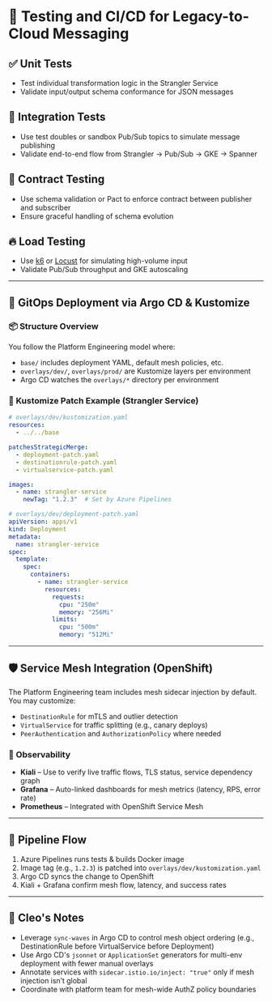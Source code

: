 # 🧪 Testing and CI/CD for Legacy-to-Cloud Messaging

## ✅ Unit Tests

- Test individual transformation logic in the Strangler Service
- Validate input/output schema conformance for JSON messages

## 🔄 Integration Tests

- Use test doubles or sandbox Pub/Sub topics to simulate message publishing
- Validate end-to-end flow from Strangler → Pub/Sub → GKE → Spanner

## 🧱 Contract Testing

- Use schema validation or Pact to enforce contract between publisher and subscriber
- Ensure graceful handling of schema evolution

## 🔥 Load Testing

- Use [k6](https://k6.io/) or [Locust](https://locust.io/) for simulating high-volume input
- Validate Pub/Sub throughput and GKE autoscaling

---

## 🚀 GitOps Deployment via Argo CD & Kustomize

### 📦 Structure Overview

You follow the Platform Engineering model where:

- `base/` includes deployment YAML, default mesh policies, etc.
- `overlays/dev/`, `overlays/prod/` are Kustomize layers per environment
- Argo CD watches the `overlays/*` directory per environment

### 🧰 Kustomize Patch Example (Strangler Service)

```yaml
# overlays/dev/kustomization.yaml
resources:
  - ../../base

patchesStrategicMerge:
  - deployment-patch.yaml
  - destinationrule-patch.yaml
  - virtualservice-patch.yaml

images:
  - name: strangler-service
    newTag: "1.2.3"  # Set by Azure Pipelines
```

```yaml
# overlays/dev/deployment-patch.yaml
apiVersion: apps/v1
kind: Deployment
metadata:
  name: strangler-service
spec:
  template:
    spec:
      containers:
        - name: strangler-service
          resources:
            requests:
              cpu: "250m"
              memory: "256Mi"
            limits:
              cpu: "500m"
              memory: "512Mi"
```

---

## 🛡️ Service Mesh Integration (OpenShift)

The Platform Engineering team includes mesh sidecar injection by default. You may customize:

- `DestinationRule` for mTLS and outlier detection
- `VirtualService` for traffic splitting (e.g., canary deploys)
- `PeerAuthentication` and `AuthorizationPolicy` where needed

### 🧭 Observability

- **Kiali** – Use to verify live traffic flows, TLS status, service dependency graph
- **Grafana** – Auto-linked dashboards for mesh metrics (latency, RPS, error rate)
- **Prometheus** – Integrated with OpenShift Service Mesh

---

## 🔄 Pipeline Flow

1. Azure Pipelines runs tests & builds Docker image
2. Image tag (e.g., `1.2.3`) is patched into `overlays/dev/kustomization.yaml`
3. Argo CD syncs the change to OpenShift
4. Kiali + Grafana confirm mesh flow, latency, and success rates

---

## 🧠 Cleo's Notes

- Leverage `sync-waves` in Argo CD to control mesh object ordering (e.g., DestinationRule before VirtualService before Deployment)
- Use Argo CD's `jsonnet` or `ApplicationSet` generators for multi-env deployment with fewer manual overlays
- Annotate services with `sidecar.istio.io/inject: "true"` only if mesh injection isn’t global
- Coordinate with platform team for mesh-wide AuthZ policy boundaries
